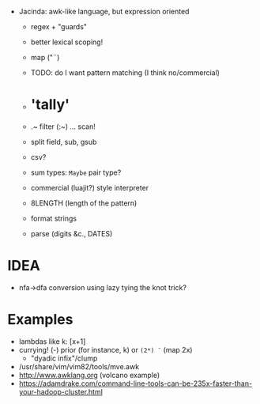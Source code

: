 - Jacinda: awk-like language, but expression oriented
    - regex + "guards"
  - better lexical scoping!
  - map ("¨)
  - TODO: do I want pattern matching (I think no/commercial)
  - # 'tally'
  - .~ filter (:~) ... scan!
  - split field, sub, gsub
  - csv?

  - sum types: `Maybe` pair type?

  - commercial (luajit?) style interpreter
  - 8LENGTH (length of the pattern)
  - format strings
  - parse (digits &c., DATES)

# IDEA
- nfa->dfa conversion using lazy tying the knot trick?
# Examples
- lambdas like k: [x+1]
- currying! (-) prior (for instance, k) or `(2*) ¨` (map 2x)
  - "dyadic infix"/clump
- /usr/share/vim/vim82/tools/mve.awk
- http://www.awklang.org (volcano example)
- https://adamdrake.com/command-line-tools-can-be-235x-faster-than-your-hadoop-cluster.html
<!-- table calculus? like ADTs... sql? -->

